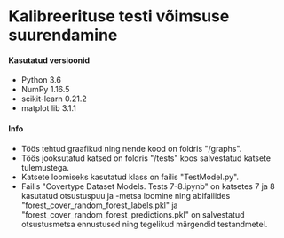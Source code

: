 # Kalibreerituse testi võimsuse suurendamine
#### Kasutatud versioonid
 * Python 3.6
 * NumPy 1.16.5
 * scikit-learn 0.21.2
 * matplot lib 3.1.1


#### Info
* Töös tehtud graafikud ning nende kood on foldris "/graphs".
* Töös jooksutatud katsed on foldris "/tests" koos salvestatud katsete tulemustega.
* Katsete loomiseks kasutatud klass on failis "TestModel.py".
* Failis "Covertype Dataset Models. Tests 7-8.ipynb" on katsetes 7 ja 8 kasutatud otsustuspuu ja -metsa loomine ning abifailides "forest_cover_random_forest_labels.pkl" ja "forest_cover_random_forest_predictions.pkl" on salvestatud otsustusmetsa ennustused ning tegelikud märgendid testandmetel.

